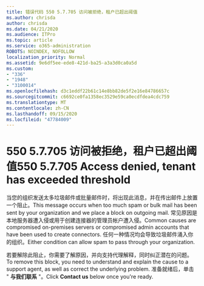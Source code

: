 ```yaml
---
title: 错误代码 550 5.7.705 访问被拒绝，租户已超出阈值
ms.author: chrisda
author: chrisda
ms.date: 04/21/2020
ms.audience: ITPro
ms.topic: article
ms.service: o365-administration
ROBOTS: NOINDEX, NOFOLLOW
localization_priority: Normal
ms.assetid: 9e6df5ee-ede8-421d-ba25-a3a3d0ca0a5d
ms.custom:
- "336"
- "1948"
- "3100014"
ms.openlocfilehash: d3c1eddf22b61c14e8bb82de5f2e16e84786657c
ms.sourcegitcommit: c6692ce0fa1358ec3529e59ca0ecdfdea4cdc759
ms.translationtype: MT
ms.contentlocale: zh-CN
ms.lasthandoff: 09/15/2020
ms.locfileid: "47784009"
---
```

# <a name="550-57705-access-denied-tenant-has-exceeded-threshold"></a><span data-ttu-id="691f4-102">550 5.7.705 访问被拒绝，租户已超出阈值</span><span class="sxs-lookup"><span data-stu-id="691f4-102">550 5.7.705 Access denied, tenant has exceeded threshold</span></span>

<span data-ttu-id="691f4-103">当您的组织发送太多垃圾邮件或批量邮件时，将出现此消息，并在传出邮件上放置一个阻止。</span><span class="sxs-lookup"><span data-stu-id="691f4-103">This message occurs when too much spam or bulk mail has been sent by your organization and we place a block on outgoing mail.</span></span>
<span data-ttu-id="691f4-104">常见原因是本地服务器遭入侵或用于创建连接器的管理员帐户遭入侵。</span><span class="sxs-lookup"><span data-stu-id="691f4-104">Common causes are compromised on-premises servers or compromised admin accounts that have been used to create connectors.</span></span> <span data-ttu-id="691f4-105">任何一种情况均会导致垃圾邮件涌入你的组织。</span><span class="sxs-lookup"><span data-stu-id="691f4-105">Either condition can allow spam to pass through your organization.</span></span>

<span data-ttu-id="691f4-106">若要解除此阻止，你需要了解原因，并向支持代理解释，同时纠正潜在的问题。</span><span class="sxs-lookup"><span data-stu-id="691f4-106">To remove this block, you need to understand and explain the cause to a support agent, as well as correct the underlying problem.</span></span>
<span data-ttu-id="691f4-107">准备就绪后，单击 " **与我们联系** "。</span><span class="sxs-lookup"><span data-stu-id="691f4-107">Click **Contact us** below once you're ready.</span></span>
